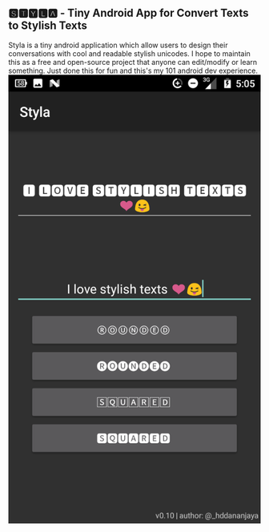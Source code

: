 ## 🆂🆃🆈🅻🅰  - Tiny Android App for Convert Texts to Stylish Texts
Styla is a tiny android application which allow users to design their conversations with cool and readable stylish unicodes. I hope to maintain this as a free and open-source project that anyone can edit/modify or learn something. Just done this for fun and this's my 101 android dev experience.
![Styla Screenshot](https://github.com/I2NhbmloZWxweW91/Styla/blob/master/Screenshot_20171003-170502.png)
